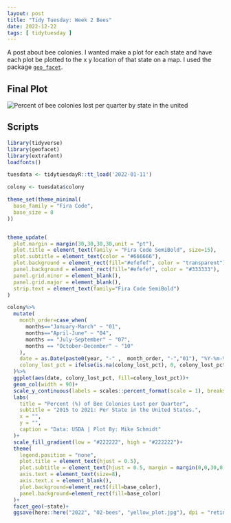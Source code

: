 ```yaml
---
layout: post
title: "Tidy Tuesday: Week 2 Bees"
date: 2022-12-22
tags: [ tidytuesday ]
---
```


A post about bee colonies. I wanted make a plot for each state and have each plot be plotted to the x y location of that state on a map.  I used the package [`geo_facet`](https://cran.r-project.org/web/packages/geofacet/vignettes/geofacet.html). 

## Final Plot

![Percent of bee colonies lost per quarter by state in the united ](/img/r/2022/tt_w2_bees_plot.jpg)

## Scripts
```r
library(tidyverse)
library(geofacet)
library(extrafont)
loadfonts()

tuesdata <- tidytuesdayR::tt_load('2022-01-11')

colony <- tuesdata$colony

theme_set(theme_minimal(
  base_family = "Fira Code",
  base_size = 8
))


theme_update(
  plot.margin = margin(30,30,30,30,unit = "pt"),
  plot.title = element_text(family = "Fira Code SemiBold", size=15),
  plot.subtitle = element_text(color = "#666666"),
  plot.background = element_rect(fill="#efefef", color = "transparent"),
  panel.background = element_rect(fill="#efefef", color = "#333333"),
  panel.grid.minor = element_blank(),
  panel.grid.major = element_blank(),
  strip.text = element_text(family="Fira Code SemiBold")
)

colony%>%
  mutate(
    month_order=case_when(
      months=="January-March" ~ "01",
      months=="April-June" ~ "04",
      months == "July-September" ~ "07", 
      months == "October-December" ~ "10"
    ),
    date = as.Date(paste0(year, "-" ,  month_order, "-","01"), "%Y-%m-%d"),
    colony_lost_pct = ifelse(is.na(colony_lost_pct), 0, colony_lost_pct)
  )%>%
  ggplot(aes(date, colony_lost_pct, fill=colony_lost_pct))+
  geom_col(width = 90)+
  scale_y_continuous(labels = scales::percent_format(scale = 1), breaks = scales::pretty_breaks(n = 3))+
  labs(
    title = "Percent (%) of Bee Colonies Lost per Quarter",
    subtitle = "2015 to 2021: Per State in the United States.",
    x = "",
    y = "",
    caption = "Data: USDA | Plot By: Mike Schmidt"
  )+
  scale_fill_gradient(low = "#222222", high = "#222222")+
  theme(
    legend.position = "none",
    plot.title = element_text(hjust = 0.5),
    plot.subtitle = element_text(hjust = 0.5, margin = margin(0,0,30,0,unit="pt")),
    axis.text = element_text(size=8),
    axis.text.x = element_blank(),
    plot.background=element_rect(fill=base_color),
    panel.background=element_rect(fill=base_color)
  )+
  facet_geo(~state)+
  ggsave(here::here("2022", "02-bees", "yellow_plot.jpg"), dpi = "retina", width=13.3*0.7, height=9.19*0.7)
```
